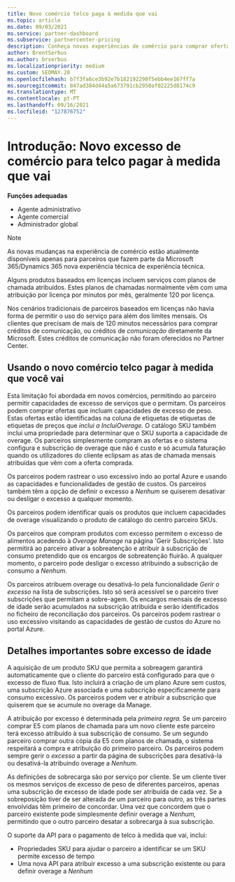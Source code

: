 ```yaml
---
title: Novo comércio telco paga à medida que vai
ms.topic: article
ms.date: 09/03/2021
ms.service: partner-dashboard
ms.subservice: partnercenter-pricing
description: Conheça novas experiências de comércio para comprar ofertas que permitam pagar à medida que se sobreage.
author: BrentSerbus
ms.author: brserbus
ms.localizationpriority: medium
ms.custom: SEOMAY.20
ms.openlocfilehash: b7f3fa6ce3b92e7b182192290f5ebb4ee167ff7a
ms.sourcegitcommit: 847ad384d44a5a673791cb2950af02225d8174c9
ms.translationtype: MT
ms.contentlocale: pt-PT
ms.lasthandoff: 09/16/2021
ms.locfileid: "127876752"
---
```

# <a name="introduction-new-commerce-overage-for-telco-pay-as-you-go"></a>Introdução: Novo excesso de comércio para telco pagar à medida que vai

**Funções adequadas**

- Agente administrativo
- Agente comercial
- Administrador global

> [!NOTE]
> As novas mudanças na experiência de comércio estão atualmente disponíveis apenas para parceiros que fazem parte da Microsoft 365/Dynamics 365 nova experiência técnica de experiência técnica.

Alguns produtos baseados em licenças incluem serviços com planos de chamada atribuídos. Estes planos de chamadas normalmente vêm com uma atribuição por licença por minutos por mês, geralmente 120 por licença.

Nos cenários tradicionais de parceiros baseados em licenças não havia forma de permitir o uso do serviço para além dos limites mensais. Os clientes que precisam de mais de 120 minutos necessários para comprar créditos de comunicação, ou créditos de *comunicação* diretamente da Microsoft.  Estes créditos de comunicação não foram oferecidos no Partner Center.

## <a name="using-new-commerce-telco-pay-as-you-go"></a>Usando o novo comércio telco pagar à medida que você vai ##

Esta limitação foi abordada em novos comércios, permitindo ao parceiro permitir capacidades de excesso de serviços que o permitam. Os parceiros podem comprar ofertas que incluam capacidades de excesso de peso. Estas ofertas estão identificadas na coluna de etiquetas de etiquetas de etiquetas de preços que *inclui a IncluiOverage.* O catálogo SKU também inclui uma propriedade para determinar que o SKU suporta a capacidade de overage. Os parceiros simplesmente compram as ofertas e o sistema configura e subscrição de overage que não é custo e só acumula faturação quando os utilizadores do cliente eclipsam as atas de chamada mensais atribuídas que vêm com a oferta comprada.

Os parceiros podem rastrear o uso excessivo indo ao portal Azure e usando as capacidades e funcionalidades de gestão de custos. Os parceiros também têm a opção de definir o excesso a *Nenhum* se quiserem desativar ou desligar o excesso a qualquer momento.

Os parceiros podem identificar quais os produtos que incluem capacidades de overage visualizando o produto de catálogo do centro parceiro SKUs. 

Os parceiros que compram produtos com excesso permitem o excesso de alimentos acedendo à *Overage Manage* na página 'Gerir Subscrições'. Isto permitirá ao parceiro ativar a sobreatenção e atribuir à subscrição de consumo pretendido que os encargos de sobreatenção fluirão. A qualquer momento, o parceiro pode desligar o excesso atribuindo a subscrição de consumo a *Nenhum*.

Os parceiros atribuem overage ou desativá-lo pela funcionalidade *Gerir o excesso* na lista de subscrições. Isto só será acessível se o parceiro tiver subscrições que permitam a sobre-agem. Os encargos mensais de excesso de idade serão acumulados na subscrição atribuída e serão identificados no ficheiro de reconciliação dos parceiros. Os parceiros podem rastrear o uso excessivo visitando as capacidades de gestão de custos do Azure no portal Azure. 

## <a name="important-details-about-overage"></a>Detalhes importantes sobre excesso de idade ##

A aquisição de um produto SKU que permita a sobreagem garantirá automaticamente que o cliente do parceiro está configurado para que o excesso de fluxo flua. Isto incluirá a criação de um plano Azure sem custos, uma subscrição Azure associada e uma subscrição especificamente para consumo excessivo. Os parceiros podem ver e atribuir a subscrição que quiserem que se acumule no overage da Manage.

A atribuição por excesso é determinada pela *primeira regra.* Se um parceiro comprar E5 com planos de chamada para um novo cliente este parceiro terá excesso atribuído à sua subscrição de consumo. Se um segundo parceiro comprar outra cópia da E5 com planos de chamada, o sistema respeitará a compra e atribuição do primeiro parceiro. Os parceiros podem sempre gerir o *excesso* a partir da página de subscrições para desativá-la ou desativá-la atribuindo overage a *Nenhum*.

As definições de sobrecarga são por serviço por cliente. Se um cliente tiver os mesmos serviços de excesso de peso de diferentes parceiros, apenas uma subscrição de excesso de idade pode ser atribuída de cada vez. Se a sobreposição tiver de ser alterada de um parceiro para outro, as três partes envolvidas têm primeiro de concordar. Uma vez que concordem que o parceiro existente pode simplesmente definir overage a *Nenhum,* permitindo que o outro parceiro desatar a sobrecarga à sua subscrição.

O suporte da API para o pagamento de telco à medida que vai, inclui:

- Propriedades SKU para ajudar o parceiro a identificar se um SKU permite excesso de tempo
- Uma nova API para atribuir excesso a uma subscrição existente ou para definir overage a *Nenhum*
